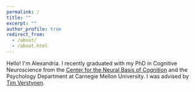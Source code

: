 ```yaml
---
permalink: /
title: ""
excerpt: ""
author_profile: true
redirect_from:
  - /about/
  - /about.html
---
```


Hello! I'm Alexandria. I recently graduated with my PhD in Cognitive Neuroscience from the [Center for the Neural Basis of Cognition](https://www.cnbc.cmu.edu/) and the Psychology Department at Carnegie Mellon University. I was advised by [Tim Verstynen](https://www.cmu.edu/dietrich/psychology/cognitiveaxon/members.html).


